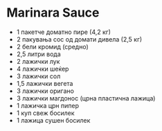 # Marinara Sauce

- 1 пакетче доматно пире (4,2 кг)
- 2 пакувања сос од домати дивела (2,5 кг)
- 2 бели кромид (средно)
- 2,5 литри вода
- 2 лажички лук
- 4 лажички шеќер
- 3 лажички сол
- 1,5 лажички вегета
- 3 лажички оригано
- 3 лажички магдонос (црна пластична лажица)
- 1 лажичка црн пипер
- 1 куп свеж босилек
- 1 лажица сушен босилек
